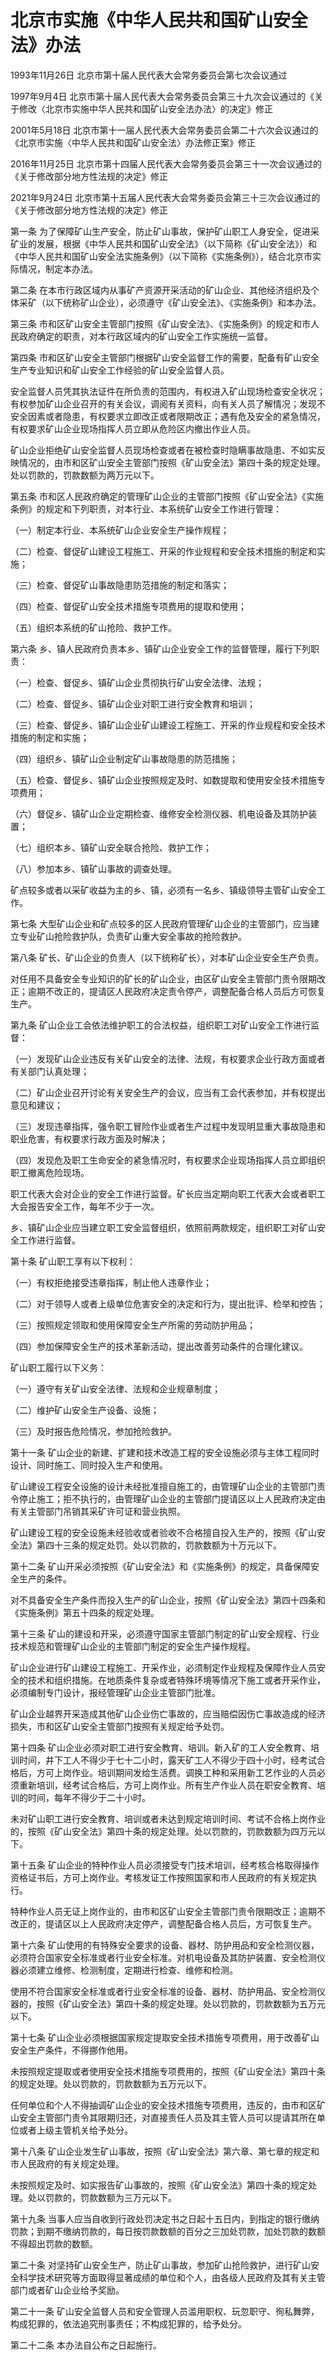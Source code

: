# 北京市实施《中华人民共和国矿山安全法》办法

1993年11月26日 北京市第十届人民代表大会常务委员会第七次会议通过

1997年9月4日 北京市第十届人民代表大会常务委员会第三十九次会议通过的《关于修改〈北京市实施中华人民共和国矿山安全法办法〉的决定》修正

2001年5月18日 北京市第十一届人民代表大会常务委员会第二十六次会议通过的《北京市实施〈中华人民共和国矿山安全法〉办法修正案》修正

2016年11月25日 北京市第十四届人民代表大会常务委员会第三十一次会议通过的《关于修改部分地方性法规的决定》修正

2021年9月24日 北京市第十五届人民代表大会常务委员会第三十三次会议通过的《关于修改部分地方性法规的决定》修正



第一条 为了保障矿山生产安全，防止矿山事故，保护矿山职工人身安全，促进采矿业的发展，根据《中华人民共和国矿山安全法》（以下简称《矿山安全法》）和《中华人民共和国矿山安全法实施条例》（以下简称《实施条例》），结合北京市实际情况，制定本办法。

第二条 在本市行政区域内从事矿产资源开采活动的矿山企业、其他经济组织及个体采矿（以下统称矿山企业），必须遵守《矿山安全法》、《实施条例》和本办法。

第三条 市和区矿山安全主管部门按照《矿山安全法》、《实施条例》的规定和市人民政府确定的职责，对本行政区域内的矿山安全工作实施统一监督。

第四条 市和区矿山安全主管部门根据矿山安全监督工作的需要，配备有矿山安全生产专业知识和矿山安全工作经验的矿山安全监督人员。

安全监督人员凭其执法证件在所负责的范围内，有权进入矿山现场检查安全状况；有权参加矿山企业召开的有关会议，调阅有关资料，向有关人员了解情况；发现不安全因素或者隐患，有权要求立即改正或者限期改正；遇有危及安全的紧急情况，有权要求矿山企业现场指挥人员立即从危险区内撤出作业人员。

矿山企业拒绝矿山安全监督人员现场检查或者在被检查时隐瞒事故隐患、不如实反映情况的，由市和区矿山安全主管部门按照《矿山安全法》第四十条的规定处理。处以罚款的，罚款数额为两万元以下。

第五条 市和区人民政府确定的管理矿山企业的主管部门按照《矿山安全法》《实施条例》的规定和下列职责，对本行业、本系统矿山安全工作进行管理：

（一）制定本行业、本系统矿山企业安全生产操作规程；

（二）检查、督促矿山建设工程施工、开采的作业规程和安全技术措施的制定和实施；

（三）检查、督促矿山事故隐患防范措施的制定和落实；

（四）检查、督促矿山安全技术措施专项费用的提取和使用；

（五）组织本系统的矿山抢险、救护工作。

第六条 乡、镇人民政府负责本乡、镇矿山企业安全工作的监督管理，履行下列职责：

（一）检查、督促乡、镇矿山企业贯彻执行矿山安全法律、法规；

（二）检查、督促乡、镇矿山企业对职工进行安全教育和培训；

（三）检查、督促乡、镇矿山企业矿山建设工程施工、开采的作业规程和安全技术措施的制定和实施；

（四）组织乡、镇矿山企业制定矿山事故隐患的防范措施；

（五）检查、督促乡、镇矿山企业按照规定及时、如数提取和使用安全技术措施专项费用；

（六）督促乡、镇矿山企业定期检查、维修安全检测仪器、机电设备及其防护装置；

（七）组织本乡、镇矿山安全联合抢险、救护工作；

（八）参加本乡、镇矿山事故的调查处理。

矿点较多或者以采矿收益为主的乡、镇，必须有一名乡、镇级领导主管矿山安全工作。

第七条 大型矿山企业和矿点较多的区人民政府管理矿山企业的主管部门，应当建立专业矿山抢险救护队，负责矿山重大安全事故的抢险救护。

第八条 矿长、矿山企业的负责人（以下统称矿长），对本矿山企业安全生产负责。

对任用不具备安全专业知识的矿长的矿山企业，由区矿山安全主管部门责令限期改正；逾期不改正的，提请区人民政府决定责令停产，调整配备合格人员后方可恢复生产。

第九条 矿山企业工会依法维护职工的合法权益，组织职工对矿山安全工作进行监督：

（一）发现矿山企业违反有关矿山安全的法律、法规，有权要求企业行政方面或者有关部门认真处理；

（二）矿山企业召开讨论有关安全生产的会议，应当有工会代表参加，并有权提出意见和建议；

（三）发现违章指挥，强令职工冒险作业或者生产过程中发现明显重大事故隐患和职业危害，有权要求行政方面及时解决；

（四）发现危及职工生命安全的紧急情况时，有权要求企业现场指挥人员立即组织职工撤离危险现场。

职工代表大会对企业的安全工作进行监督。矿长应当定期向职工代表大会或者职工大会报告安全工作，每年不少于一次。

乡、镇矿山企业应当建立职工安全监督组织，依照前两款规定，组织职工对矿山安全工作进行监督。

第十条 矿山职工享有以下权利：

（一）有权拒绝接受违章指挥，制止他人违章作业；

（二）对于领导人或者上级单位危害安全的决定和行为，提出批评、检举和控告；

（三）按照规定领取和使用保障安全生产所需的劳动防护用品；

（四）参加保障安全生产的技术革新活动，提出改善劳动条件的合理化建议。

矿山职工履行以下义务：

（一）遵守有关矿山安全法律、法规和企业规章制度；

（二）维护矿山安全生产设备、设施；

（三）及时报告危险情况，参加抢险救护。

第十一条 矿山企业的新建、扩建和技术改造工程的安全设施必须与主体工程同时设计、同时施工、同时投入生产和使用。

矿山建设工程安全设施的设计未经批准擅自施工的，由管理矿山企业的主管部门责令停止施工；拒不执行的，由管理矿山企业的主管部门提请区以上人民政府决定由有关主管部门吊销其采矿许可证和营业执照。

矿山建设工程的安全设施未经验收或者验收不合格擅自投入生产的，按照《矿山安全法》第四十三条的规定处罚。处以罚款的，罚款数额为十万元以下。

第十二条 矿山开采必须按照《矿山安全法》和《实施条例》的规定，具备保障安全生产的条件。

对不具备安全生产条件而投入生产的矿山企业，按照《矿山安全法》第四十四条和《实施条例》第五十四条的规定处理。

第十三条 矿山的建设和开采，必须遵守国家主管部门制定的矿山安全规程、行业技术规范和管理矿山企业的主管部门制定的安全生产操作规程。

矿山企业进行矿山建设工程施工、开采作业，必须制定作业规程及保障作业人员安全的技术和组织措施。在地质条件复杂或者特殊环境等情况下施工或者开采作业，必须编制专门设计，报经管理矿山企业主管部门批准。

矿山企业越界开采造成其他矿山企业伤亡事故的，应当赔偿因伤亡事故造成的经济损失，市和区矿山安全主管部门按照有关规定给予处罚。

第十四条 矿山企业必须对职工进行安全教育、培训。新入矿的工人安全教育、培训时间，井下工人不得少于七十二小时，露天矿工人不得少于四十小时，经考试合格后，方可上岗作业。培训期间发给生活费。调换工种和采用新工艺作业的人员必须重新培训，经考试合格后，方可上岗作业。所有生产作业人员在职安全教育、培训的时间，每年不得少于二十小时。

未对矿山职工进行安全教育、培训或者未达到规定培训时间、考试不合格上岗作业的，按照《矿山安全法》第四十条的规定处理。处以罚款的，罚款数额为四万元以下。

第十五条 矿山企业的特种作业人员必须接受专门技术培训，经考核合格取得操作资格证书后，方可上岗作业。考核发证工作按照国家和市人民政府的有关规定执行。

特种作业人员无证上岗作业的，由市和区矿山安全主管部门责令限期改正；逾期不改正的，提请区以上人民政府决定停产，调整配备合格人员后，方可恢复生产。

第十六条 矿山使用的有特殊安全要求的设备、器材、防护用品和安全检测仪器，必须符合国家安全标准或者行业安全标准。对机电设备及其防护装置、安全检测仪器必须建立维修、检测制度，定期进行检查、维修和检测。

使用不符合国家安全标准或者行业安全标准的设备、器材、防护用品、安全检测仪器的，按照《矿山安全法》第四十条的规定处理。处以罚款的，罚款数额为五万元以下。

第十七条 矿山企业必须根据国家规定提取安全技术措施专项费用，用于改善矿山安全生产条件，不得挪作他用。

未按照规定提取或者使用安全技术措施专项费用的，按照《矿山安全法》第四十条的规定处理。处以罚款的，罚款数额为五万元以下。

任何单位和个人不得抽调矿山企业的安全技术措施专项费用，违反的，由市和区矿山安全主管部门责令其限期归还，对直接责任人员及其主管人员可以提请其所在单位或者上级主管机关给予处分。

第十八条 矿山企业发生矿山事故，按照《矿山安全法》第六章、第七章的规定和市人民政府的有关规定处理。

未按照规定及时、如实报告矿山事故的，按照《矿山安全法》第四十条的规定处理。处以罚款的，罚款数额为三万元以下。

第十九条 当事人应当自收到行政处罚决定书之日起十五日内，到指定的银行缴纳罚款；到期不缴纳罚款的，每日按罚款数额的百分之三加处罚款，加处罚款的数额不得超出罚款的数额。

第二十条 对坚持矿山安全生产，防止矿山事故，参加矿山抢险救护，进行矿山安全科学技术研究等方面取得显著成绩的单位和个人，由各级人民政府及其有关主管部门或者矿山企业给予奖励。

第二十一条 矿山安全监督人员和安全管理人员滥用职权、玩忽职守、徇私舞弊，构成犯罪的，依法追究刑事责任；不构成犯罪的，给予处分。

第二十二条 本办法自公布之日起施行。